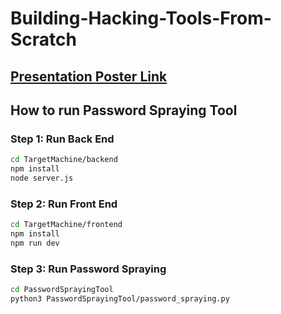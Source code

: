 # Building-Hacking-Tools-From-Scratch

## [Presentation Poster Link](https://www.canva.com/design/DAGU2-71zNA/bffINJa6wHMd0bibsoQkyQ/edit?utm_content=DAGU2-71zNA&utm_campaign=designshare&utm_medium=link2&utm_source=sharebutton)

## How to run Password Spraying Tool

### Step 1: Run Back End

```bash
cd TargetMachine/backend
npm install
node server.js
```

### Step 2: Run Front End

```bash
cd TargetMachine/frontend
npm install
npm run dev
```

### Step 3: Run Password Spraying

```bash
cd PasswordSprayingTool
python3 PasswordSprayingTool/password_spraying.py
```

